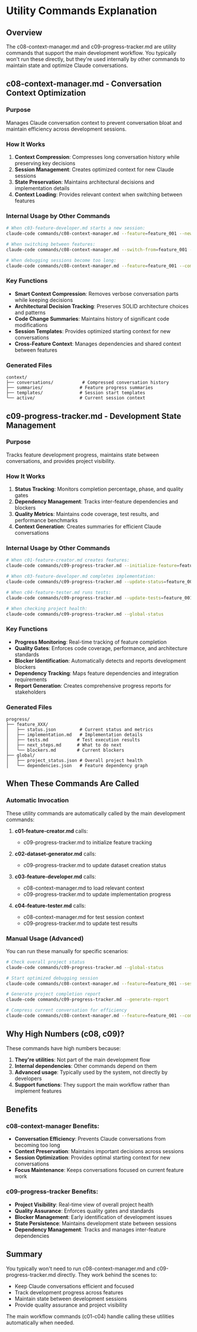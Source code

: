 # Utility Commands Explanation

## Overview
The c08-context-manager.md and c09-progress-tracker.md are utility commands that support the main development workflow. You typically won't run these directly, but they're used internally by other commands to maintain state and optimize Claude conversations.

## c08-context-manager.md - Conversation Context Optimization

### Purpose
Manages Claude conversation context to prevent conversation bloat and maintain efficiency across development sessions.

### How It Works
1. **Context Compression**: Compresses long conversation history while preserving key decisions
2. **Session Management**: Creates optimized context for new Claude sessions
3. **State Preservation**: Maintains architectural decisions and implementation details
4. **Context Loading**: Provides relevant context when switching between features

### Internal Usage by Other Commands
```bash
# When c03-feature-developer.md starts a new session:
claude-code commands/c08-context-manager.md --feature=feature_001 --new-session

# When switching between features:
claude-code commands/c08-context-manager.md --switch-from=feature_001 --switch-to=feature_002

# When debugging sessions become too long:
claude-code commands/c08-context-manager.md --feature=feature_001 --compress
```

### Key Functions
- **Smart Context Compression**: Removes verbose conversation parts while keeping decisions
- **Architectural Decision Tracking**: Preserves SOLID architecture choices and patterns
- **Code Change Summaries**: Maintains history of significant code modifications
- **Session Templates**: Provides optimized starting context for new conversations
- **Cross-Feature Context**: Manages dependencies and shared context between features

### Generated Files
```
context/
├── conversations/           # Compressed conversation history
├── summaries/              # Feature progress summaries
├── templates/              # Session start templates
└── active/                 # Current session context
```

## c09-progress-tracker.md - Development State Management

### Purpose
Tracks feature development progress, maintains state between conversations, and provides project visibility.

### How It Works
1. **Status Tracking**: Monitors completion percentage, phase, and quality gates
2. **Dependency Management**: Tracks inter-feature dependencies and blockers
3. **Quality Metrics**: Maintains code coverage, test results, and performance benchmarks
4. **Context Generation**: Creates summaries for efficient Claude conversations

### Internal Usage by Other Commands
```bash
# When c01-feature-creator.md creates features:
claude-code commands/c09-progress-tracker.md --initialize-feature=feature_001

# When c03-feature-developer.md completes implementation:
claude-code commands/c09-progress-tracker.md --update-status=feature_001 --phase=implementation

# When c04-feature-tester.md runs tests:
claude-code commands/c09-progress-tracker.md --update-tests=feature_001 --results=test_results.json

# When checking project health:
claude-code commands/c09-progress-tracker.md --global-status
```

### Key Functions
- **Progress Monitoring**: Real-time tracking of feature completion
- **Quality Gates**: Enforces code coverage, performance, and architecture standards
- **Blocker Identification**: Automatically detects and reports development blockers
- **Dependency Tracking**: Maps feature dependencies and integration requirements
- **Report Generation**: Creates comprehensive progress reports for stakeholders

### Generated Files
```
progress/
├── feature_XXX/
│   ├── status.json         # Current status and metrics
│   ├── implementation.md   # Implementation details
│   ├── tests.md           # Test execution results
│   ├── next_steps.md      # What to do next
│   └── blockers.md        # Current blockers
├── global/
│   ├── project_status.json # Overall project health
│   └── dependencies.json   # Feature dependency graph
```

## When These Commands Are Called

### Automatic Invocation
These utility commands are automatically called by the main development commands:

1. **c01-feature-creator.md** calls:
   - c09-progress-tracker.md to initialize feature tracking

2. **c02-dataset-generator.md** calls:
   - c09-progress-tracker.md to update dataset creation status

3. **c03-feature-developer.md** calls:
   - c08-context-manager.md to load relevant context
   - c09-progress-tracker.md to update implementation progress

4. **c04-feature-tester.md** calls:
   - c08-context-manager.md for test session context
   - c09-progress-tracker.md to update test results

### Manual Usage (Advanced)
You can run these manually for specific scenarios:

```bash
# Check overall project status
claude-code commands/c09-progress-tracker.md --global-status

# Start optimized debugging session
claude-code commands/c08-context-manager.md --feature=feature_001 --session-type=debugging

# Generate project completion report
claude-code commands/c09-progress-tracker.md --generate-report

# Compress current conversation for efficiency
claude-code commands/c08-context-manager.md --feature=feature_001 --compress
```

## Why High Numbers (c08, c09)?

These commands have high numbers because:
1. **They're utilities**: Not part of the main development flow
2. **Internal dependencies**: Other commands depend on them
3. **Advanced usage**: Typically used by the system, not directly by developers
4. **Support functions**: They support the main workflow rather than implement features

## Benefits

### c08-context-manager Benefits:
- **Conversation Efficiency**: Prevents Claude conversations from becoming too long
- **Context Preservation**: Maintains important decisions across sessions
- **Session Optimization**: Provides optimal starting context for new conversations
- **Focus Maintenance**: Keeps conversations focused on current feature work

### c09-progress-tracker Benefits:
- **Project Visibility**: Real-time view of overall project health
- **Quality Assurance**: Enforces quality gates and standards
- **Blocker Management**: Early identification of development issues
- **State Persistence**: Maintains development state between sessions
- **Dependency Management**: Tracks and manages inter-feature dependencies

## Summary

You typically won't need to run c08-context-manager.md and c09-progress-tracker.md directly. They work behind the scenes to:
- Keep Claude conversations efficient and focused
- Track development progress across features
- Maintain state between development sessions
- Provide quality assurance and project visibility

The main workflow commands (c01-c04) handle calling these utilities automatically when needed.